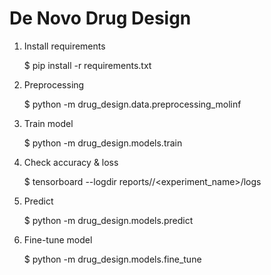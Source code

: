 De Novo Drug Design
==============================

1. Install requirements
   
    $ pip install -r requirements.txt
    
2. Preprocessing
   
    $ python -m drug_design.data.preprocessing_molinf

3. Train model
   
    $ python -m drug_design.models.train

4. Check accuracy & loss
   
    $ tensorboard --logdir reports/<date>/<experiment_name>/logs

5. Predict
   
    $ python -m drug_design.models.predict

6. Fine-tune model
   
    $ python -m drug_design.models.fine_tune
